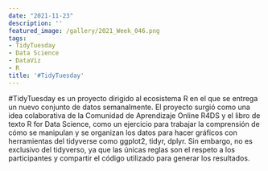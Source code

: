 ```yaml
---
date: "2021-11-23"
description: ''
featured_image: /gallery/2021_Week_046.png
tags:
- TidyTuesday
- Data Science
- DataViz
- R
title: '#TidyTuesday'
---
```


#TidyTuesday es un proyecto dirigido al ecosistema R en el que se entrega un nuevo conjunto de datos semanalmente. El proyecto surgió como una idea colaborativa de la Comunidad de Aprendizaje Online R4DS y el libro de texto R for Data Science, como un ejercicio para trabajar la comprensión de cómo se manipulan y se organizan los datos para hacer gráficos con herramientas del tidyverse como ggplot2, tidyr, dplyr. Sin embargo, no es exclusivo del tidyverso, ya que las únicas reglas son el respeto a los participantes y compartir el código utilizado para generar los resultados.
